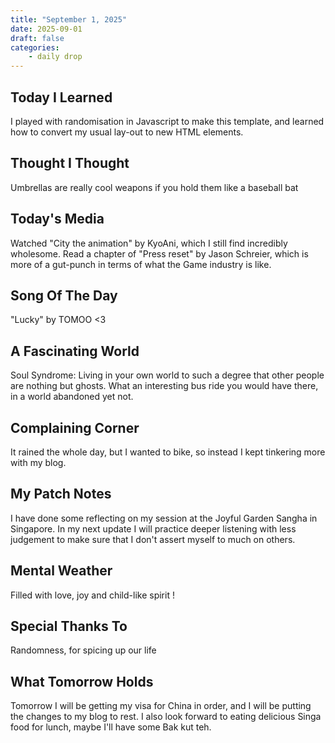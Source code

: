```yaml
---
title: "September 1, 2025"
date: 2025-09-01
draft: false
categories: 
    - daily drop
---
```


## Today I Learned  
I played with randomisation in Javascript to make this template, and learned how to convert my usual lay-out to new HTML elements.

## Thought I Thought
Umbrellas are really cool weapons if you hold them like a baseball bat 


## Today's Media
Watched "City the animation" by KyoAni, which I still find incredibly wholesome. Read a chapter of "Press reset" by Jason Schreier, which is more of a gut-punch in terms of what the Game industry is like. 

## Song Of The Day
"Lucky" by TOMOO <3


## A Fascinating World
Soul Syndrome: Living in your own world to such a degree that other people are nothing but ghosts. What an interesting bus ride you would have there, in a world abandoned yet not. 


## Complaining Corner
It rained the whole day, but I wanted to bike, so instead I kept tinkering more with my blog. 

## My Patch Notes
I have done some reflecting on my session at the Joyful Garden Sangha in Singapore. In my next update I will practice deeper listening with less judgement to make sure that I don't assert myself to much on others. 

## Mental Weather
Filled with love, joy and child-like spirit !

## Special Thanks To 
Randomness, for spicing up our life

## What Tomorrow Holds
Tomorrow I will be getting my visa for China in order, and I will be putting the changes to my blog to rest. I also look forward to eating delicious Singa food for lunch, maybe I'll have some Bak kut teh. 
